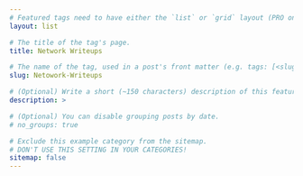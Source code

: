 ```yaml
---
# Featured tags need to have either the `list` or `grid` layout (PRO only).
layout: list

# The title of the tag's page.
title: Network Writeups

# The name of the tag, used in a post's front matter (e.g. tags: [<slug>]).
slug: Netowork-Writeups

# (Optional) Write a short (~150 characters) description of this featured tag.
description: >

# (Optional) You can disable grouping posts by date.
# no_groups: true

# Exclude this example category from the sitemap.
# DON'T USE THIS SETTING IN YOUR CATEGORIES!
sitemap: false
---
```

